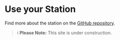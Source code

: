 # Use your Station

Find more about the station on the [GitHub repository](https://github.com/wenzel-lab/open-microfluidics-workstation/).

>i **Please Note:** This site is under construction.